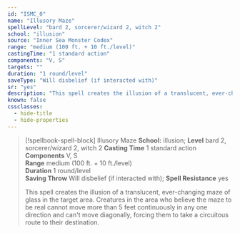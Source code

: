 ```yaml
---
id: "ISMC_0"
name: "Illusory Maze"
spellLevel: "bard 2, sorcerer/wizard 2, witch 2"
school: "illusion"
source: "Inner Sea Monster Codex"
range: "medium (100 ft. + 10 ft./level)"
castingTime: "1 standard action"
components: "V, S"
targets: ""
duration: "1 round/level"
saveType: "Will disbelief (if interacted with)"
sr: "yes"
description: "This spell creates the illusion of a translucent, ever-changing maze of glass in the target area. Creatures in the area who believe the maze to be real cannot move more than 5 feet continuously in any one direction and can't move diagonally, forcing them to take a circuitous route to their destination."
known: false
cssclasses:
  - hide-title
  - hide-properties
---
```


> [!spellbook-spell-block] Illusory Maze
> **School:** illusion; **Level** bard 2, sorcerer/wizard 2, witch 2
> **Casting Time** 1 standard action  
> **Components** V, S  
> **Range** medium (100 ft. + 10 ft./level)  
> **Duration** 1 round/level  
> **Saving Throw** Will disbelief (if interacted with); **Spell Resistance** yes
> 
> This spell creates the illusion of a translucent, ever-changing maze of glass in the target area. Creatures in the area who believe the maze to be real cannot move more than 5 feet continuously in any one direction and can't move diagonally, forcing them to take a circuitous route to their destination.